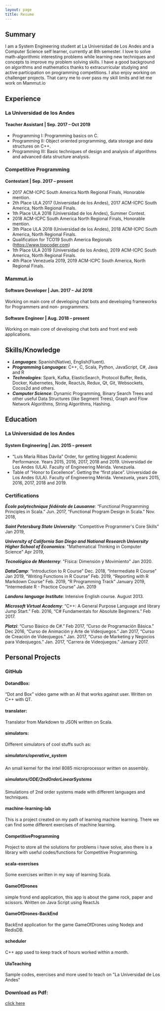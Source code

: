 ```yaml
---
layout: page
title: Resume
---
```


## Summary
I am a System Engineering student at La Universidad de Los Andes and a Computer Science self learner,
currently at 8th semester. I love to solve math-algorithmic interesting problems while learning new
techniques and concepts to improve my problem solving skills. I have a good background on algorithms and
mathematics thanks to extracurricular studying and active participation on programming competitions. I also
enjoy working on challenger projects. That carry me to over pass my skill limits and let me work on
Mammut.io

## Experience
### La Universidad de los Andes
#### Teacher Assistant | Sep. 2017 – Oct 2019
* Programming I: Programming basics on C.
* Programming II: Object oriented programming, data storage and data structures on C++.
* Programming III: Basic techniques of design and analysis of algorithms and advanced data structure analysis.

### Competitive Programming
#### Contestant | Sep. 2017 – present
* 2017 ACM-ICPC South America North Regional Finals, Honorable mention.
* 2th Place ULA 2017 (Universidad de los Andes), 2017 ACM-ICPC South America, North Regional Finals.
* 1th Place ULA 2018 (Universidad de los Andes), Summer Contest.
* 2018 ACM-ICPC South America North Regional Finals, Honorable mention.
* 3th Place ULA 2018 (Universidad de los Andes), 2018 ACM-ICPC South America, North Regional Finals.
* Qualification for TCO19 South America Regionals (https://www.topcoder.com)
* 1th Place ULA 2019 (Universidad de los Andes), 2019 ACM-ICPC South America, North Regional Finals.
* 4th Place Venezuela 2019, 2019 ACM-ICPC South America, North Regional Finals.

### Mammut.io
#### Software Developer | Jun. 2017 – Jul 2018
Working on main core of developing chat bots and developing frameworks for Programmers and non-
programmers.
#### Software Engineer | Aug. 2018 – present
Working on main core of developing chat bots and front end web applications.

## Skills/Knowledge
* ***Languages***: Spanish(Native), English(Fluent).
* ***Programming Languages***: C++, C, Scala, Python, JavaScript, C#, Java and R
* ***Technologies***: Spark, Kafka, ElasticSearch, Protocol Buffer, Redis, Docker, Kubernetes, Node, ReactJs, Redux, Qt, Git, Websockets, Cocos2d and others.
* ***Computer Science***: Dynamic Programming, Binary Search Trees and other useful Data Structures (like Segment Trees), Graph and Flow Network Algorithms, String Algorithms, Hashing.

## Education
### La Universidad de los Andes
#### System Engineering | Jan. 2015 – present
* “Luis María Ribas Dávila” Order, for getting biggest Academic Performance. Years 2015, 2016, 2017, 2018 and 2019. Universidad de Los Andes (ULA). Faculty of Engineering Mérida. Venezuela.
* Table of “Honor to Excellence”. Getting the “first place”. Universidad de Los Andes (ULA). Faculty of Engineering Mérida. Venezuela, years 2015, 2016, 2017, 2018 and 2019.

### Certifications
***École polytechnique fédérale de Lausanne***: “Functional Programming Principles in Scala.” Jun. 2017, “Functional Program Design in Scala.” Nov. 2018, 

***Saint Petersburg State University***:
“Competitive Programmer's Core Skills” Jan 2019, 

***University of California San Diego and National Research University Higher School of Economics***:
"Mathematical Thinking in Computer Science" Apr 2019,

***Tecnológico de Monterrey***:
"Física: Dimensión y Movimiento" Jan 2020.

***DataCamp***: “Introduction to R Course” Dec. 2018, “Intermediate R Course” Jan 2019, “Writing Functions in R Course” Feb. 2019, “Reporting with R Markdown Course” Feb. 2019, “R Programming Track” January 2019, “Intermediate R - Practice Course” Jan. 2019

***Landons language Institute***: Intensive English course. August 2013.

***Microsoft Virtual Academy***: “C++: A General Purpose Language and library Jump Start.” Feb. 2016, “C# Fundamentals for Absolute Beginners.” Feb 2017.

***Platzi***: “Curso Básico de C#.” Feb 2017, “Curso de Programación Básica.” Dec 2016, “Curso de Animación y Arte de Videojuegos.” Jan 2017, “Curso de Creación de Videojuegos.” Jan. 2017, “Curso de Marketing y Negocios para Videojuegos.” Jan. 2017, “Carrera de Videojuegos.” January 2017.

## Personal Projects
### GitHub
#### DotandBox: 
“Dot and Box” video game with an AI that works against user. Written on C++ with QT.
#### translater: 
Translator from Markdown to JSON written on Scala.
#### simulators:
Different simulators of cool stuffs such as:
##### simulators/operative_system
An small kernel for the intel 8085 microprocessor written on assembly.
##### simulators/ODE/2ndOrderLinearSystems
Simulations of 2nd order systems made with different languages and techniques.
#### machine-learning-lab
This is a project created on my path of learning machine learning. There we can find some different exercises 
of machine learning.
#### CompetitiveProgramming
Project to store all the solutions for problems i have solve, also there is a library with useful codes/functions 
for Competitive Programming.
#### scala-exercises
Some exercises written in my way of learning Scala.
#### GameOfDrones
simple frond end application, this app is about the game rock, paper and scissors. Written on Java Script using ReactJs
#### GameOfDrones-BackEnd
BackEnd application for the game GameOfDrones using Nodejs and RedisDB.
#### scheduler
C++ app used to keep track of hours worked within a month.
#### UlaTeaching
Sample codes, exercises and more used to teach on "La Universidad de Los Andes"

### Download as Pdf:
[click here](https://github.com/juankipedia/juankipedia.github.io/raw/master/resume.pdf)
